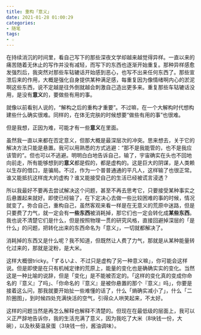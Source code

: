 ```yaml
---
title: 重构「意义」
date: 2021-01-28 01:00:29
categories: 
- 随笔
tags:  
- ☆
---
```


在持续消沉的时间里，看自己写下的那些深夜文学却越来越觉得异样。一直以来的痛苦随着无休止的写作并没有减轻，而写下的东西也逐渐开始重复。那种异样感愈发强烈后，我突然对那些车轱辘话开始感到恶心，也写不出来任何东西了。那些宣泄后来的作用，大概是强化自身提供某种满足感，每重复因为像情绪啊内心的淤泥啊这些东西，说不定越是往外倒就越会刺激自己造出更多来。重复那些车轱辘话没用，是没有**意义**的，要做些有用的事。

就像以前看别人说的，“解构之后的重构才重要”。不过嘛，在一个大解构时代想构建些什么确实很难。同样的，在体无完肤的时候想要“做些有用的事”也很难。

但是我想，正因为难，可能才有一些**意义**在里面。

虽然我一直以来都在否定意义，但那大概是最深层次的冲突。思来想去，关于它的解决方法只能是悬置。我可以用熟悉的方式逃避：“那不是我能管的，也不是我应该管的”。但也可以不逃避。明明白白地告诉自己，输了，宇宙确实在头也不回地向前走，所有能够想到的**意义**都是假的，都是虚构的。这是巨大的阴谋，是人类赖以生存的借口，是骗局。不过，作为一个普普通通的平凡人，这样输了也很正常。谁又能抵抗这样庞大的虚构？谁又能接受自己的生活已经被谎言浸透？

所以我最好不要再去尝试解决这个问题，甚至不再去思考它，只要接受某种事实之后悬置起来就好。即使已经输了，在下定决心去做一些比较困难的事的时候，情况就变了。弥合自己，重构自己，虽然客观来看一样是在无意义的荒原中迷路，但是只要费了力气，就一定会有**一些东西**被消耗掉，那它们也一定会转化成**某些东西**。我也说不清楚它们是什么，但是按照物理一贯的研究风格，直接回避掉深层的「是什么」的问题，把转化出来的东西命名为「意义」，一切就都解决了。

消耗掉的东西又是什么呢？我不知道，但既然让人费了力气，那就是从某种能量转化过来的，那就是淀粉，是大米。

这样大概很tricky。「ずるいよ、不过只是虚构了另一种意义嘛」，你可能会这样说。但是即使是在只有机械定律的荒原上，能量的变化也是确确实实的变化。当然这是一种比喻的说辞，但是「变化」是不能被否定的。「这样的变化真的变成你命名的『意义』了吗」、「你命名的『意义』是被你悬置的那个『意义』吗」，你要是接着这么问，那我就要开始扯一些难懂的话了，什么「熵确实减小了」，什么「二阶圈图」，到时候四处充满快活的空气，引得众人哄笑起来，不太好。

这样的问题当然是再怎么解释也解释不清楚的。但现在在最低级的层面上，我可以义正严辞地告诉你，我的生活充满了意义，因为我吃了大米（8块钱一份，大碗），以及秋葵温泉蛋（3块钱一份，酱油调味）。